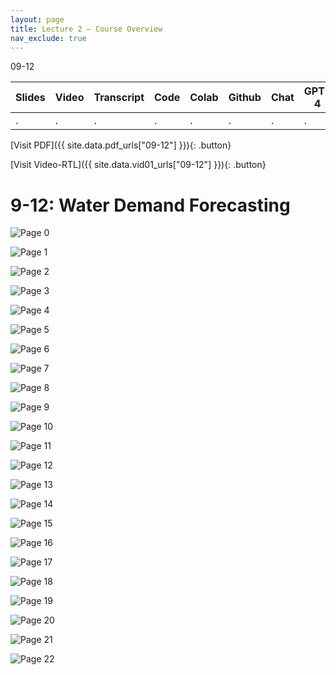 ```yaml
---
layout: page
title: Lecture 2 – Course Overview
nav_exclude: true
---
```

09-12

| Slides | Video | Transcript | Code | Colab | Github | Chat | GPT-4 | LLaMA | Galactica |
| ------ | ----- | ---------- | ---- | ----- | ------ | ---- | ----- | ----- | --------- |
| .      | .     | .          | .    | .     | .      | .    | .     | .     | .          |

[Visit PDF]({{ site.data.pdf_urls["09-12"] }}){: .button}

[Visit Video-RTL]({{ site.data.vid01_urls["09-12"] }}){: .button}

# 9-12: Water Demand Forecasting
![Page 0]( /CivEng112/assets/slides/09-12-0/09-12_Lecture.pdf-page0.png )

![Page 1]( /CivEng112/assets/slides/09-12-0/09-12_Lecture.pdf-page1.png )

![Page 2]( /CivEng112/assets/slides/09-12-0/09-12_Lecture.pdf-page2.png )

![Page 3]( /CivEng112/assets/slides/09-12-0/09-12_Lecture.pdf-page3.png )

![Page 4]( /CivEng112/assets/slides/09-12-0/09-12_Lecture.pdf-page4.png )

![Page 5]( /CivEng112/assets/slides/09-12-0/09-12_Lecture.pdf-page5.png )

![Page 6]( /CivEng112/assets/slides/09-12-0/09-12_Lecture.pdf-page6.png )

![Page 7]( /CivEng112/assets/slides/09-12-0/09-12_Lecture.pdf-page7.png )

![Page 8]( /CivEng112/assets/slides/09-12-0/09-12_Lecture.pdf-page8.png )

![Page 9]( /CivEng112/assets/slides/09-12-0/09-12_Lecture.pdf-page9.png )

![Page 10]( /CivEng112/assets/slides/09-12-0/09-12_Lecture.pdf-page10.png )

![Page 11]( /CivEng112/assets/slides/09-12-0/09-12_Lecture.pdf-page11.png )

![Page 12]( /CivEng112/assets/slides/09-12-0/09-12_Lecture.pdf-page12.png )

![Page 13]( /CivEng112/assets/slides/09-12-0/09-12_Lecture.pdf-page13.png )

![Page 14]( /CivEng112/assets/slides/09-12-0/09-12_Lecture.pdf-page14.png )

![Page 15]( /CivEng112/assets/slides/09-12-0/09-12_Lecture.pdf-page15.png )

![Page 16]( /CivEng112/assets/slides/09-12-0/09-12_Lecture.pdf-page16.png )

![Page 17]( /CivEng112/assets/slides/09-12-0/09-12_Lecture.pdf-page17.png )

![Page 18]( /CivEng112/assets/slides/09-12-0/09-12_Lecture.pdf-page18.png )

![Page 19]( /CivEng112/assets/slides/09-12-0/09-12_Lecture.pdf-page19.png )

![Page 20]( /CivEng112/assets/slides/09-12-0/09-12_Lecture.pdf-page20.png )

![Page 21]( /CivEng112/assets/slides/09-12-0/09-12_Lecture.pdf-page21.png )

![Page 22]( /CivEng112/assets/slides/09-12-0/09-12_Lecture.pdf-page22.png )

